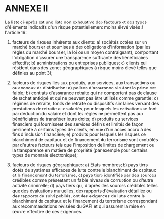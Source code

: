 # ANNEXE II

La liste ci-après est une liste non exhaustive des facteurs et des types d'éléments indicatifs d'un risque potentiellement moins élevé visés à l'article 16:

1) facteurs de risques inhérents aux clients: a) sociétés cotées sur un marché boursier et soumises à des obligations d'information (par les règles du marché boursier, la loi ou un moyen contraignant), comportant l'obligation d'assurer une transparence suffisante des bénéficiaires effectifs; b) administrations ou entreprises publiques; c) clients qui résident dans des zones géographiques à risque moins élevé telles que définies au point 3);

2) facteurs de risques liés aux produits, aux services, aux transactions ou aux canaux de distribution: a) polices d'assurance vie dont la prime est faible; b) contrats d'assurance retraite qui ne comportent pas de clause de rachat anticipé et qui ne peuvent pas être utilisés comme garantie; c) régimes de retraite, fonds de retraite ou dispositifs similaires versant des prestations de retraite aux salariés, pour lesquels les cotisations se font par déduction du salaire et dont les règles ne permettent pas aux bénéficiaires de transférer leurs droits; d) produits ou services financiers qui fournissent des services définis et limités de façon pertinente à certains types de clients, en vue d'un accès accru à des fins d'inclusion financière; e) produits pour lesquels les risques de blanchiment de capitaux et de financement du terrorisme sont contrôlés par d'autres facteurs tels que l'imposition de limites de chargement ou la transparence en matière de propriété (par exemple pour certains types de monnaie électronique);

3) facteurs de risques géographiques: a) États membres; b) pays tiers dotés de systèmes efficaces de lutte contre le blanchiment de capitaux et le financement du terrorisme; c) pays tiers identifiés par des sources crédibles comme présentant un faible niveau de corruption ou d'autre activité criminelle; d) pays tiers qui, d'après des sources crédibles telles que des évaluations mutuelles, des rapports d'évaluation détaillée ou des rapports de suivi publiés, ont des exigences de lutte contre le blanchiment de capitaux et le financement du terrorisme correspondant aux recommandations révisées du GAFI et qui assurent la mise en œuvre effective de ces exigences.


